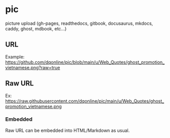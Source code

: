 # pic
picture upload (gh-pages, readthedocs, gitbook, docusaurus, mkdocs, caddy, ghost, mdbook, etc...)

## URL

Example: 
https://github.com/dqonline/pic/blob/main/u/Web_Quotes/ghost_promotion_vietnamese.png?raw=true

## Raw URL

Ex: 
https://raw.githubusercontent.com/dqonline/pic/main/u/Web_Quotes/ghost_promotion_vietnamese.png

### Embedded

Raw URL can be embedded into HTML/Markdown as usual.

